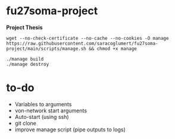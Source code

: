 # fu27soma-project
**Project Thesis**

```
wget --no-check-certificate --no-cache --no-cookies -O manage https://raw.githubusercontent.com/saracoglumert/fu27soma-project/main/scripts/manage.sh && chmod +x manage
```

```
./manage build
./manage destroy
```

# to-do
- Variables to arguments
- von-network start arguments
- Auto-start (using ssh)
- git clone
- improve manage script (pipe outputs to logs)

